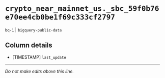 # `crypto_near_mainnet_us._sbc_59f0b76e70ee4cb0be1f69c333cf2797`
`bq-1` | `bigquery-public-data`

## Column details
* [TIMESTAMP] `last_update`

-------------------------------------------------------------------------------
*Do not make edits above this line.*
